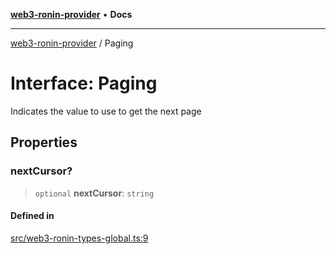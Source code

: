 [**web3-ronin-provider**](../README.md) • **Docs**

***

[web3-ronin-provider](../globals.md) / Paging

# Interface: Paging

Indicates the value to use to get the next page

## Properties

### nextCursor?

> `optional` **nextCursor**: `string`

#### Defined in

[src/web3-ronin-types-global.ts:9](https://github.com/chuacw/web3-ronin-provider/blob/746ea3f5b1cadd8ceeca40298f62b32897e1ae69/src/web3-ronin-types-global.ts#L9)
